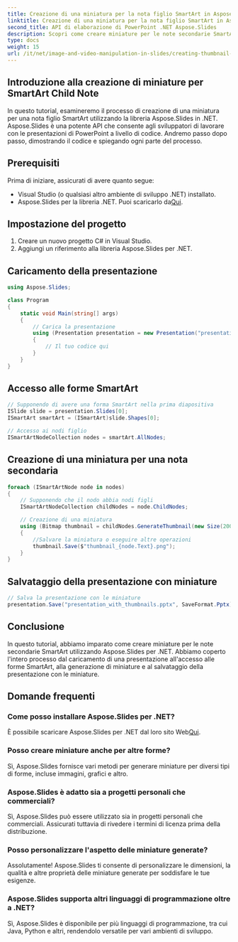 ```yaml
---
title: Creazione di una miniatura per la nota figlio SmartArt in Aspose.Slides
linktitle: Creazione di una miniatura per la nota figlio SmartArt in Aspose.Slides
second_title: API di elaborazione di PowerPoint .NET Aspose.Slides
description: Scopri come creare miniature per le note secondarie SmartArt utilizzando Aspose.Slides per .NET. Guida passo passo con il codice sorgente completo.
type: docs
weight: 15
url: /it/net/image-and-video-manipulation-in-slides/creating-thumbnail-smartart-child-note/
---
```


## Introduzione alla creazione di miniature per SmartArt Child Note

In questo tutorial, esamineremo il processo di creazione di una miniatura per una nota figlio SmartArt utilizzando la libreria Aspose.Slides in .NET. Aspose.Slides è una potente API che consente agli sviluppatori di lavorare con le presentazioni di PowerPoint a livello di codice. Andremo passo dopo passo, dimostrando il codice e spiegando ogni parte del processo.

## Prerequisiti

Prima di iniziare, assicurati di avere quanto segue:

- Visual Studio (o qualsiasi altro ambiente di sviluppo .NET) installato.
-  Aspose.Slides per la libreria .NET. Puoi scaricarlo da[Qui](https://releases.aspose.com/slides/net/).

## Impostazione del progetto

1. Creare un nuovo progetto C# in Visual Studio.
2. Aggiungi un riferimento alla libreria Aspose.Slides per .NET.

## Caricamento della presentazione

```csharp
using Aspose.Slides;

class Program
{
    static void Main(string[] args)
    {
        // Carica la presentazione
        using (Presentation presentation = new Presentation("presentation.pptx"))
        {
            // Il tuo codice qui
        }
    }
}
```

## Accesso alle forme SmartArt

```csharp
// Supponendo di avere una forma SmartArt nella prima diapositiva
ISlide slide = presentation.Slides[0];
ISmartArt smartArt = (ISmartArt)slide.Shapes[0];

// Accesso ai nodi figlio
ISmartArtNodeCollection nodes = smartArt.AllNodes;
```

## Creazione di una miniatura per una nota secondaria

```csharp
foreach (ISmartArtNode node in nodes)
{
    // Supponendo che il nodo abbia nodi figli
    ISmartArtNodeCollection childNodes = node.ChildNodes;

    // Creazione di una miniatura
    using (Bitmap thumbnail = childNodes.GenerateThumbnail(new Size(200, 150)))
    {
        //Salvare la miniatura o eseguire altre operazioni
        thumbnail.Save($"thumbnail_{node.Text}.png");
    }
}
```

## Salvataggio della presentazione con miniature

```csharp
// Salva la presentazione con le miniature
presentation.Save("presentation_with_thumbnails.pptx", SaveFormat.Pptx);
```

## Conclusione

In questo tutorial, abbiamo imparato come creare miniature per le note secondarie SmartArt utilizzando Aspose.Slides per .NET. Abbiamo coperto l'intero processo dal caricamento di una presentazione all'accesso alle forme SmartArt, alla generazione di miniature e al salvataggio della presentazione con le miniature.

## Domande frequenti

### Come posso installare Aspose.Slides per .NET?

 È possibile scaricare Aspose.Slides per .NET dal loro sito Web[Qui](https://releases.aspose.com/slides/net/).

### Posso creare miniature anche per altre forme?

Sì, Aspose.Slides fornisce vari metodi per generare miniature per diversi tipi di forme, incluse immagini, grafici e altro.

### Aspose.Slides è adatto sia a progetti personali che commerciali?

Sì, Aspose.Slides può essere utilizzato sia in progetti personali che commerciali. Assicurati tuttavia di rivedere i termini di licenza prima della distribuzione.

### Posso personalizzare l'aspetto delle miniature generate?

Assolutamente! Aspose.Slides ti consente di personalizzare le dimensioni, la qualità e altre proprietà delle miniature generate per soddisfare le tue esigenze.

### Aspose.Slides supporta altri linguaggi di programmazione oltre a .NET?

Sì, Aspose.Slides è disponibile per più linguaggi di programmazione, tra cui Java, Python e altri, rendendolo versatile per vari ambienti di sviluppo.